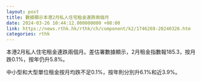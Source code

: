 ```yaml
---
layout: post
title: 數據顯示本港2月私人住宅租金連跌兩個月
date: 2024-03-26 10:44:12.000000000 +08:00
link: https://news.rthk.hk/rthk/ch/component/k2/1746269-20240326.htm
categories: rthk
---
```


本港2月私人住宅租金連跌兩個月。差估署數據顯示，2月租金指數報185.3，按月跌0.1%，按年仍升5.8%。

中小型和大型單位租金按月均跌不足0.1%，按年則分別升6.1%和近3.9%。
